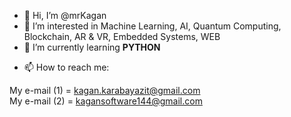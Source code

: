 - 👋 Hi, I’m @mrKagan
- 👀 I’m interested in Machine Learning, AI, Quantum Computing, Blockchain, AR & VR, Embedded Systems, WEB
- 🌱 I’m currently learning <strong>PYTHON</strong>
<!-- - 💞️ I’m looking to collaborate on ... -->
- 📫 How to reach me:

My e-mail (1) = kagan.karabayazit@gmail.com <br>
My e-mail (2) = kagansoftware144@gmail.com

<!---
mrKagan/mrKagan is a ✨ special ✨ repository because its `README.md` (this file) appears on your GitHub profile.
You can click the Preview link to take a look at your changes.
--->
